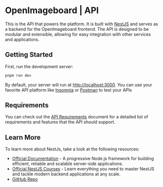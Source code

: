 # OpenImageboard | API

This is the API that powers the platform. It is built with [NestJS](https://nestjs.com/) and serves as a backend for the OpenImageboard frontend. The API is designed to be modular and extensible, allowing for easy integration with other services and applications.

## Getting Started

First, run the development server:

```bash
pnpm run dev
```

By default, your server will run at [http://localhost:3000](http://localhost:3000). You can use your favorite API platform like [Insomnia](https://insomnia.rest/) or [Postman](https://www.postman.com/) to test your APIs

## Requirements

You can check out the [API Requirements](./api-requirements.md) document for a detailed list of requirements and features that the API should support.

## Learn More

To learn more about NestJs, take a look at the following resources:

- [Official Documentation](https://docs.nestjs.com) - A progressive Node.js framework for building efficient, reliable and scalable server-side applications.
- [Official NestJS Courses](https://courses.nestjs.com) - Learn everything you need to master NestJS and tackle modern backend applications at any scale.
- [GitHub Repo](https://github.com/nestjs/nest)
